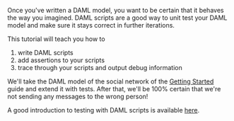 Once you've written a DAML model, you want to be certain that it behaves the way you imagined. DAML
scripts are a good way to unit test your DAML model and make sure it stays correct in further
iterations.

This tutorial will teach you how to

1. write DAML scripts
1. add assertions to your scripts
1. trace through your scripts and output debug information

We'll take the DAML model of the social network of the [Getting Started](https://daml.com/learn/getting-started/)
guide and extend it with tests. After that, we'll be 100% certain that we're not sending any
messages to the wrong person!

A good introduction to testing with DAML scripts is available [here](https://docs.daml.com/daml/intro/11_Testing.html).
